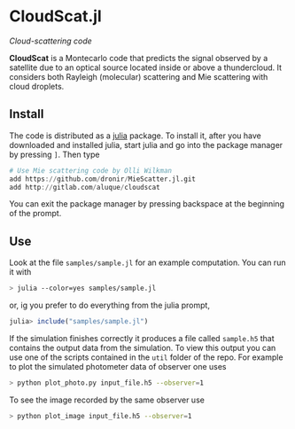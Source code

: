 # CloudScat.jl

*Cloud-scattering code*

**CloudScat** is a Montecarlo code that predicts the signal observed by a satellite due to an optical source located inside or above a thundercloud.  It considers both Rayleigh (molecular) scattering and Mie scattering with cloud droplets.


## Install

The code is distributed as a [julia](https://julialang.org) package.  To install it, after you have downloaded and installed julia, start julia and go into the package manager by pressing `]`.  Then type

```julia
# Use Mie scattering code by Olli Wilkman
add https://github.com/dronir/MieScatter.jl.git
add http://gitlab.com/aluque/cloudscat
```
You can exit the package manager by pressing backspace at the beginning of the prompt.

## Use

Look at the file `samples/sample.jl` for an example computation.  You can run it
with
```bash
> julia --color=yes samples/sample.jl
```
or, ig you prefer to do everything from the julia prompt,
```julia
julia> include("samples/sample.jl")
```

If the simulation finishes correctly it produces a file called `sample.h5` that contains the output data from the simulation. To view this output you can use one of the scripts contained in the `util` folder of the repo. For example to plot the simulated photometer data of observer one uses

```bash
> python plot_photo.py input_file.h5 --observer=1
```

To see the image recorded by the same observer use
```bash
> python plot_image input_file.h5 --observer=1
```


